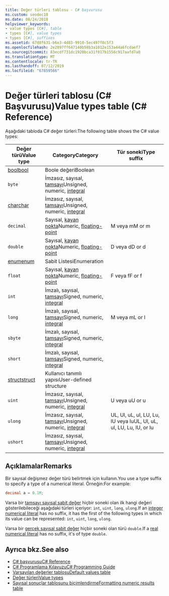 ```yaml
---
title: Değer türleri tablosu - C# başvurusu
ms.custom: seodec18
ms.date: 08/24/2018
helpviewer_keywords:
- value types [C#], table
- types [C#], value types
- types [C#], suffixes
ms.assetid: 67d8f631-b6e3-4d83-9910-5ec497f8c5f3
ms.openlocfilehash: 2e2897ff647140b58b3a1812e153a44a6fcdaef7
ms.sourcegitcommit: 83ecdf731dc1920bca31f017b1556c917aafd7a0
ms.translationtype: MT
ms.contentlocale: tr-TR
ms.lasthandoff: 07/12/2019
ms.locfileid: "67859566"
---
```

# <a name="value-types-table-c-reference"></a><span data-ttu-id="b2a94-102">Değer türleri tablosu (C# Başvurusu)</span><span class="sxs-lookup"><span data-stu-id="b2a94-102">Value types table (C# Reference)</span></span>

<span data-ttu-id="b2a94-103">Aşağıdaki tabloda C# değer türleri:</span><span class="sxs-lookup"><span data-stu-id="b2a94-103">The following table shows the C# value types:</span></span>

|<span data-ttu-id="b2a94-104">Değer türü</span><span class="sxs-lookup"><span data-stu-id="b2a94-104">Value type</span></span>|<span data-ttu-id="b2a94-105">Category</span><span class="sxs-lookup"><span data-stu-id="b2a94-105">Category</span></span>|<span data-ttu-id="b2a94-106">Tür soneki</span><span class="sxs-lookup"><span data-stu-id="b2a94-106">Type suffix</span></span>|
|----------------|--------------|-----------------|
|[<span data-ttu-id="b2a94-107">bool</span><span class="sxs-lookup"><span data-stu-id="b2a94-107">bool</span></span>](bool.md)|<span data-ttu-id="b2a94-108">Boole değeri</span><span class="sxs-lookup"><span data-stu-id="b2a94-108">Boolean</span></span>||
|`byte`|<span data-ttu-id="b2a94-109">İmzasız, sayısal, [tamsayı](../builtin-types/integral-numeric-types.md)</span><span class="sxs-lookup"><span data-stu-id="b2a94-109">Unsigned, numeric, [integral](../builtin-types/integral-numeric-types.md)</span></span>||
|[<span data-ttu-id="b2a94-110">char</span><span class="sxs-lookup"><span data-stu-id="b2a94-110">char</span></span>](char.md)|<span data-ttu-id="b2a94-111">İmzasız, sayısal, [tamsayı](../builtin-types/integral-numeric-types.md)</span><span class="sxs-lookup"><span data-stu-id="b2a94-111">Unsigned, numeric, [integral](../builtin-types/integral-numeric-types.md)</span></span>
|`decimal`|<span data-ttu-id="b2a94-112">Sayısal, [kayan nokta](../builtin-types/floating-point-numeric-types.md)</span><span class="sxs-lookup"><span data-stu-id="b2a94-112">Numeric, [floating-point](../builtin-types/floating-point-numeric-types.md)</span></span>|<span data-ttu-id="b2a94-113">M veya m</span><span class="sxs-lookup"><span data-stu-id="b2a94-113">M or m</span></span>|
|`double`|<span data-ttu-id="b2a94-114">Sayısal, [kayan nokta](../builtin-types/floating-point-numeric-types.md)</span><span class="sxs-lookup"><span data-stu-id="b2a94-114">Numeric, [floating-point](../builtin-types/floating-point-numeric-types.md)</span></span>|<span data-ttu-id="b2a94-115">D veya d</span><span class="sxs-lookup"><span data-stu-id="b2a94-115">D or d</span></span>|
|[<span data-ttu-id="b2a94-116">enum</span><span class="sxs-lookup"><span data-stu-id="b2a94-116">enum</span></span>](enum.md)|<span data-ttu-id="b2a94-117">Sabit Listesi</span><span class="sxs-lookup"><span data-stu-id="b2a94-117">Enumeration</span></span>||
|`float`|<span data-ttu-id="b2a94-118">Sayısal, [kayan nokta](../builtin-types/floating-point-numeric-types.md)</span><span class="sxs-lookup"><span data-stu-id="b2a94-118">Numeric, [floating-point](../builtin-types/floating-point-numeric-types.md)</span></span>|<span data-ttu-id="b2a94-119">F veya f</span><span class="sxs-lookup"><span data-stu-id="b2a94-119">F or f</span></span>|
|`int`|<span data-ttu-id="b2a94-120">İmzalı, sayısal, [tamsayı](../builtin-types/integral-numeric-types.md)</span><span class="sxs-lookup"><span data-stu-id="b2a94-120">Signed, numeric, [integral](../builtin-types/integral-numeric-types.md)</span></span>||
|`long`|<span data-ttu-id="b2a94-121">İmzalı, sayısal, [tamsayı](../builtin-types/integral-numeric-types.md)</span><span class="sxs-lookup"><span data-stu-id="b2a94-121">Signed, numeric, [integral](../builtin-types/integral-numeric-types.md)</span></span>|<span data-ttu-id="b2a94-122">M veya m</span><span class="sxs-lookup"><span data-stu-id="b2a94-122">L or l</span></span>|
|`sbyte`|<span data-ttu-id="b2a94-123">İmzalı, sayısal, [tamsayı](../builtin-types/integral-numeric-types.md)</span><span class="sxs-lookup"><span data-stu-id="b2a94-123">Signed, numeric, [integral](../builtin-types/integral-numeric-types.md)</span></span>||
|`short`|<span data-ttu-id="b2a94-124">İmzalı, sayısal, [tamsayı](../builtin-types/integral-numeric-types.md)</span><span class="sxs-lookup"><span data-stu-id="b2a94-124">Signed, numeric, [integral](../builtin-types/integral-numeric-types.md)</span></span>||
|[<span data-ttu-id="b2a94-125">struct</span><span class="sxs-lookup"><span data-stu-id="b2a94-125">struct</span></span>](struct.md)|<span data-ttu-id="b2a94-126">Kullanıcı tanımlı yapısı</span><span class="sxs-lookup"><span data-stu-id="b2a94-126">User-defined structure</span></span>||
|`uint`|<span data-ttu-id="b2a94-127">İmzasız, sayısal, [tamsayı](../builtin-types/integral-numeric-types.md)</span><span class="sxs-lookup"><span data-stu-id="b2a94-127">Unsigned, numeric, [integral](../builtin-types/integral-numeric-types.md)</span></span>|<span data-ttu-id="b2a94-128">U veya u</span><span class="sxs-lookup"><span data-stu-id="b2a94-128">U or u</span></span>|
|`ulong`|<span data-ttu-id="b2a94-129">İmzasız, sayısal, [tamsayı](../builtin-types/integral-numeric-types.md)</span><span class="sxs-lookup"><span data-stu-id="b2a94-129">Unsigned, numeric, [integral](../builtin-types/integral-numeric-types.md)</span></span>|<span data-ttu-id="b2a94-130">UL, Ul, uL, ul, LU, Lu, lU veya lu</span><span class="sxs-lookup"><span data-stu-id="b2a94-130">UL, Ul, uL, ul, LU, Lu, lU, or lu</span></span>|
|`ushort`|<span data-ttu-id="b2a94-131">İmzasız, sayısal, [tamsayı](../builtin-types/integral-numeric-types.md)</span><span class="sxs-lookup"><span data-stu-id="b2a94-131">Unsigned, numeric, [integral](../builtin-types/integral-numeric-types.md)</span></span>||

## <a name="remarks"></a><span data-ttu-id="b2a94-132">Açıklamalar</span><span class="sxs-lookup"><span data-stu-id="b2a94-132">Remarks</span></span>

<span data-ttu-id="b2a94-133">Bir sayısal değişmez değer türü belirtmek için kullanın.</span><span class="sxs-lookup"><span data-stu-id="b2a94-133">You use a type suffix to specify a type of a numerical literal.</span></span> <span data-ttu-id="b2a94-134">Örneğin:</span><span class="sxs-lookup"><span data-stu-id="b2a94-134">For example:</span></span>

```csharp
decimal a = 0.1M;
```

<span data-ttu-id="b2a94-135">Varsa bir [tamsayı sayısal sabit değer](~/_csharplang/spec/lexical-structure.md#integer-literals) hiçbir soneki olan ilk hangi değeri gösterilebileceği aşağıdaki türleri içeriyor: `int`, `uint`, `long`, `ulong`.</span><span class="sxs-lookup"><span data-stu-id="b2a94-135">If an [integer numerical literal](~/_csharplang/spec/lexical-structure.md#integer-literals) has no suffix, it has the first of the following types in which its value can be represented: `int`, `uint`, `long`, `ulong`.</span></span>

<span data-ttu-id="b2a94-136">Varsa bir [gerçek sayısal sabit değer](~/_csharplang/spec/lexical-structure.md#real-literals) hiçbir soneki olan türü `double`.</span><span class="sxs-lookup"><span data-stu-id="b2a94-136">If a [real numerical literal](~/_csharplang/spec/lexical-structure.md#real-literals) has no suffix, it's of type `double`.</span></span>

## <a name="see-also"></a><span data-ttu-id="b2a94-137">Ayrıca bkz.</span><span class="sxs-lookup"><span data-stu-id="b2a94-137">See also</span></span>

- [<span data-ttu-id="b2a94-138">C# başvurusu</span><span class="sxs-lookup"><span data-stu-id="b2a94-138">C# Reference</span></span>](../index.md)
- [<span data-ttu-id="b2a94-139">C# Programlama Kılavuzu</span><span class="sxs-lookup"><span data-stu-id="b2a94-139">C# Programming Guide</span></span>](../../programming-guide/index.md)
- [<span data-ttu-id="b2a94-140">Varsayılan değerler tablosu</span><span class="sxs-lookup"><span data-stu-id="b2a94-140">Default values table</span></span>](default-values-table.md)
- [<span data-ttu-id="b2a94-141">Değer türleri</span><span class="sxs-lookup"><span data-stu-id="b2a94-141">Value types</span></span>](value-types.md)
- [<span data-ttu-id="b2a94-142">Sayısal sonuçlar tablosunu biçimlendirme</span><span class="sxs-lookup"><span data-stu-id="b2a94-142">Formatting numeric results table</span></span>](formatting-numeric-results-table.md)
